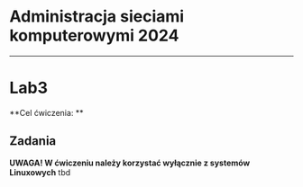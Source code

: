 # Administracja sieciami komputerowymi 2024

---

# Lab3

**Cel ćwiczenia: **

## Zadania

**UWAGA! W ćwiczeniu należy korzystać wyłącznie z systemów Linuxowych**
tbd

